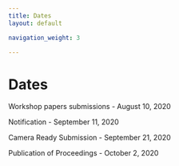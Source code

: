 ```yaml
---
title: Dates
layout: default

navigation_weight: 3

---
```


# Dates

Workshop papers submissions - August 10, 2020

Notification                - September 11, 2020

Camera Ready Submission     - September 21, 2020

Publication of Proceedings  - October 2, 2020
